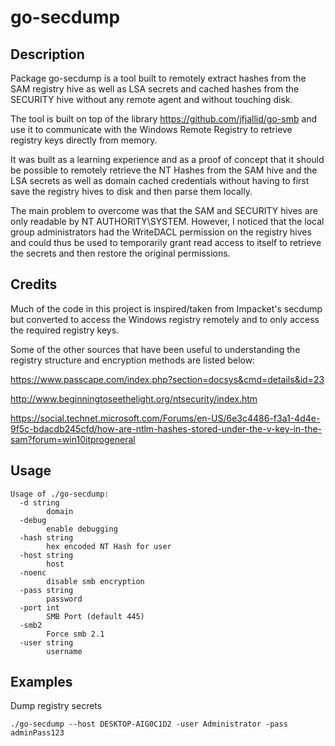 # go-secdump

## Description
Package go-secdump is a tool built to remotely extract hashes from the SAM
registry hive as well as LSA secrets and cached hashes from the SECURITY hive
without any remote agent and without touching disk.

The tool is built on top of the library https://github.com/jfjallid/go-smb
and use it to communicate with the Windows Remote Registry to retrieve registry
keys directly from memory.

It was built as a learning experience and as a proof of concept that it should
be possible to remotely retrieve the NT Hashes from the SAM hive and the LSA
secrets as well as domain cached credentials without having to first save the
registry hives to disk and then parse them locally.

The main problem to overcome was that the SAM and SECURITY hives are only
readable by NT AUTHORITY\SYSTEM. However, I noticed that the local group
administrators had the WriteDACL permission on the registry hives and could
thus be used to temporarily grant read access to itself to retrieve the
secrets and then restore the original permissions.

## Credits
Much of the code in this project is inspired/taken from Impacket's secdump
but converted to access the Windows registry remotely and to only access the
required registry keys.

Some of the other sources that have been useful to understanding the registry
structure and encryption methods are listed below: 

https://www.passcape.com/index.php?section=docsys&cmd=details&id=23

http://www.beginningtoseethelight.org/ntsecurity/index.htm

https://social.technet.microsoft.com/Forums/en-US/6e3c4486-f3a1-4d4e-9f5c-bdacdb245cfd/how-are-ntlm-hashes-stored-under-the-v-key-in-the-sam?forum=win10itprogeneral

## Usage
```
Usage of ./go-secdump:
  -d string
    	domain
  -debug
    	enable debugging
  -hash string
    	hex encoded NT Hash for user
  -host string
    	host
  -noenc
    	disable smb encryption
  -pass string
    	password
  -port int
    	SMB Port (default 445)
  -smb2
    	Force smb 2.1
  -user string
    	username
```

## Examples

Dump registry secrets

```
./go-secdump --host DESKTOP-AIG0C1D2 -user Administrator -pass adminPass123
```
